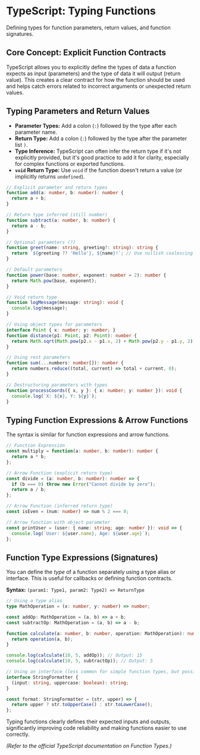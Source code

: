 # TypeScript: Typing Functions

Defining types for function parameters, return values, and function signatures.

## Core Concept: Explicit Function Contracts

TypeScript allows you to explicitly define the types of data a function expects as input (parameters) and the type of data it will output (return value). This creates a clear contract for how the function should be used and helps catch errors related to incorrect arguments or unexpected return values.

## Typing Parameters and Return Values

*   **Parameter Types:** Add a colon (`:`) followed by the type after each parameter name.
*   **Return Type:** Add a colon (`:`) followed by the type after the parameter list `)`.
*   **Type Inference:** TypeScript can often infer the return type if it's not explicitly provided, but it's good practice to add it for clarity, especially for complex functions or exported functions.
*   **`void` Return Type:** Use `void` if the function doesn't return a value (or implicitly returns `undefined`).

```typescript
// Explicit parameter and return types
function add(a: number, b: number): number {
  return a + b;
}

// Return type inferred (still number)
function subtract(a: number, b: number) {
  return a - b;
}

// Optional parameters (?)
function greet(name: string, greeting?: string): string {
  return `${greeting ?? 'Hello'}, ${name}!`; // Use nullish coalescing for default
}

// Default parameters
function power(base: number, exponent: number = 2): number {
  return Math.pow(base, exponent);
}

// Void return type
function logMessage(message: string): void {
  console.log(message);
}

// Using object types for parameters
interface Point { x: number; y: number; }
function distance(p1: Point, p2: Point): number {
  return Math.sqrt(Math.pow(p2.x - p1.x, 2) + Math.pow(p2.y - p1.y, 2));
}

// Using rest parameters
function sum(...numbers: number[]): number {
  return numbers.reduce((total, current) => total + current, 0);
}

// Destructuring parameters with types
function processCoords({ x, y }: { x: number; y: number }): void {
  console.log(`X: ${x}, Y: ${y}`);
}
```

## Typing Function Expressions & Arrow Functions

The syntax is similar for function expressions and arrow functions.

```typescript
// Function Expression
const multiply = function(a: number, b: number): number {
  return a * b;
};

// Arrow Function (explicit return type)
const divide = (a: number, b: number): number => {
  if (b === 0) throw new Error("Cannot divide by zero");
  return a / b;
};

// Arrow Function (inferred return type)
const isEven = (num: number) => num % 2 === 0;

// Arrow function with object parameter
const printUser = (user: { name: string; age: number }): void => {
  console.log(`User: ${user.name}, Age: ${user.age}`);
};
```

## Function Type Expressions (Signatures)

You can define the *type* of a function separately using a type alias or interface. This is useful for callbacks or defining function contracts.

**Syntax:** `(param1: Type1, param2: Type2) => ReturnType`

```typescript
// Using a type alias
type MathOperation = (x: number, y: number) => number;

const addOp: MathOperation = (a, b) => a + b;
const subtractOp: MathOperation = (a, b) => a - b;

function calculate(a: number, b: number, operation: MathOperation): number {
  return operation(a, b);
}

console.log(calculate(10, 5, addOp)); // Output: 15
console.log(calculate(10, 5, subtractOp)); // Output: 5

// Using an interface (less common for simple function types, but possible)
interface StringFormatter {
  (input: string, uppercase: boolean): string;
}

const format: StringFormatter = (str, upper) => {
  return upper ? str.toUpperCase() : str.toLowerCase();
};
```

Typing functions clearly defines their expected inputs and outputs, significantly improving code reliability and making functions easier to use correctly.

*(Refer to the official TypeScript documentation on Function Types.)*